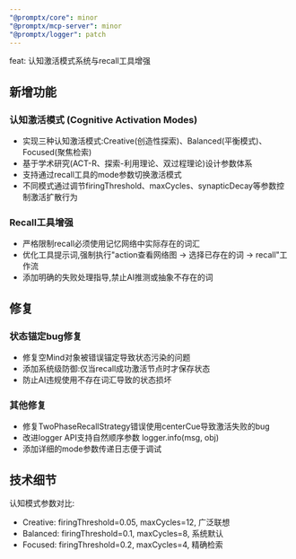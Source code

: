 ```yaml
---
"@promptx/core": minor
"@promptx/mcp-server": minor
"@promptx/logger": patch
---
```


feat: 认知激活模式系统与recall工具增强

## 新增功能

### 认知激活模式 (Cognitive Activation Modes)
- 实现三种认知激活模式:Creative(创造性探索)、Balanced(平衡模式)、Focused(聚焦检索)
- 基于学术研究(ACT-R、探索-利用理论、双过程理论)设计参数体系
- 支持通过recall工具的mode参数切换激活模式
- 不同模式通过调节firingThreshold、maxCycles、synapticDecay等参数控制激活扩散行为

### Recall工具增强
- 严格限制recall必须使用记忆网络中实际存在的词汇
- 优化工具提示词,强制执行"action查看网络图 → 选择已存在的词 → recall"工作流
- 添加明确的失败处理指导,禁止AI推测或抽象不存在的词

## 修复

### 状态锚定bug修复
- 修复空Mind对象被错误锚定导致状态污染的问题
- 添加系统级防御:仅当recall成功激活节点时才保存状态
- 防止AI违规使用不存在词汇导致的状态损坏

### 其他修复
- 修复TwoPhaseRecallStrategy错误使用centerCue导致激活失败的bug
- 改进logger API支持自然顺序参数 logger.info(msg, obj)
- 添加详细的mode参数传递日志便于调试

## 技术细节

认知模式参数对比:
- Creative: firingThreshold=0.05, maxCycles=12, 广泛联想
- Balanced: firingThreshold=0.1, maxCycles=8, 系统默认
- Focused: firingThreshold=0.2, maxCycles=4, 精确检索